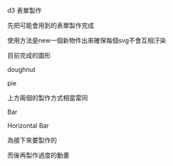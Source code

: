d3 表單製作

先把可能會用到的表單製作完成

使用方法是new一個新物件出來確保每個svg不會互相汙染

目前完成的圖形

doughnut

pie

上方兩個的製作方式相當雷同

Bar

Horizontal Bar

為接下來要製作的

而後再製作過度的動畫